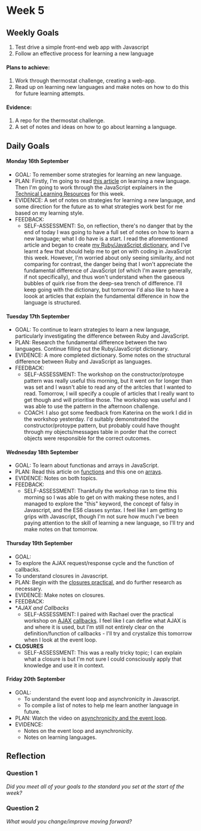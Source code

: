 # Week 5

## Weekly Goals

1. Test drive a simple front-end web app with Javascript
2. Follow an effective process for learning a new language


#### Plans to achieve:

1. Work through thermostat challenge, creating a web-app.
2. Read up on learning new languages and make notes on how to do this for future learning attempts. 

#### Evidence:

1. A repo for the thermostat challenge. 
2. A set of notes and ideas on how to go about learning a language. 

## Daily Goals

#### Monday 16th September
- GOAL: To remember some strategies for learning an new language. 
- PLAN: Firstly, I'm going to read [this article](https://hackmd.io/kMNgXiPHQf2Q_P9A-tnS9A) on learning a new language. Then I'm going to work through the JavaScript explainers in the [Technical Learning Resources](https://airtable.com/shrbaXgV5mQnsvuGe/tblokmw6yNUO75ge6) for this week.
- EVIDENCE: A set of notes on strategies for learning a new language, and some direction for the future as to what strategies work best for me based on my learning style. 
- FEEDBACK:
  - SELF-ASSESSMENT: So, on reflection, there's no danger that by the end of today I was going to have a full set of notes on how to learn a new language; what I do have is a start. I read the aforementioned article and began to create [my Ruby/JavaScript dictionary](https://drive.google.com/file/d/1YT-5ZpmonaLAH1DrkNIYzpgv_rhpxbF3/view?usp=sharing), and I've learnt a few that should help me to get on with coding in JavaScript this week. However, I'm worried about only seeing similarity, and not comparing for contrast, the danger being that I won't appreciate the fundamental difference of JavaScript (of which I'm aware generally, if not specifically), and thus won't understand when the gaseous bubbles of quirk rise from the deep-sea trench of difference. I'll keep going with the dictionary, but tomorrow I'd also like to have a loook at articles that explain the fundamental difference in how the language is structured.
  
#### Tuesday 17th September
- GOAL: To continue to learn strategies to learn a new language, particularly investigating the difference between Ruby and JavaScript.
- PLAN: Research the fundamental difference between the two languages. Continue filling out the Ruby/JavaScript dictionary. 
- EVIDENCE: A more completed dictionary. Some notes on the structural difference between Ruby and JavaScript as languages.
- FEEDBACK:
  - SELF-ASSESSMENT: The workshop on the constructor/protoype pattern was really useful this morning, but it went on for longer than was set and I wasn't able to read any of the aritcles that I wanted to read. Tomorrow, I will specify a couple of articles that I really want to get though and will prioritise those. The workshop was useful and I was able to use the pattern in the afternoon challenge.
  - COACH: I also got some feedback from Katerina on the work I did in the workshop yesterday. I'd suitably demonstrated the constructor/protoype pattern, but probably could have thought through my objects/messages table in porder that the correct objects were responsible for the correct outcomes. 

#### Wednesday 18th September
- GOAL:  To learn about functionas and arrays in JavaScript. 
- PLAN: Read this article on [functions](https://github.com/makersacademy/course/blob/master/pills/js_functions.md) and this one on [arrays](https://github.com/makersacademy/course/blob/master/pills/js_arrays.md). 
- EVIDENCE: Notes on both topics.
- FEEDBACK:
  - SELF-ASSESSMENT: Thankfully the workshop ran to time this morning so I was able to get on with making these notes, and I managed to explore the "this" keyword, the concept of falsy in Javascript, and the ES6 classes syntax. I feel like I am getting to grips with Javascript, though I'm not sure how much I've been paying attention to the skill of learning a new language, so I'll try and make notes on that tomorrow. 

#### Thursday 19th September
- GOAL: 
- To explore the AJAX request/response cycle and the function of callbacks. 
- To understand closures in Javascript.
- PLAN: Begin with the [closures practical](https://hackmd.io/cIFsMAqISHqVHN_-p9hY0Q), and do further research as necessary.
- EVIDENCE: Make notes on closures.
- FEEDBACK:
- **AJAX and Callbacks*
  - SELF-ASSESSMENT: I paired with Rachael over the practical workshop on [AJAX](https://github.com/makersacademy/skills-workshops/tree/master/week-5/callbacks_following_the_flow_of_control) [callbacks](https://github.com/makersacademy/skills-workshops/tree/master/week-5/callbacks_following_the_flow_of_control). I feel like I can define what AJAX is and where it is used, but I'm still not entirely clear on the definition/function of callbacks - I'll try and crystalize this tomorrow when I look at the event loop.
- **CLOSURES**
  - SELF-ASSESSMENT: This was a really tricky topic; I can explain what a closure is but I'm not sure I could consciously apply that knowledge and use it in context. 

#### Friday 20th September
- GOAL: 
  - To understand the event loop and asynchronicity in Javascript.  
  - To compile a list of notes to help me learn another language in future. 
- PLAN: Watch the video on [asynchronicity and the event loop](https://github.com/makersacademy/skills-workshops/blob/master/week-5/async_JS.md).
- EVIDENCE:
  - Notes on the event loop and asynchronicity. 
  - Notes on learning languages. 

## Reflection

### Question 1

*Did you meet all of your goals to the standard you set at the start of the week?*


### Question 2

*What would you change/improve moving forward?*




